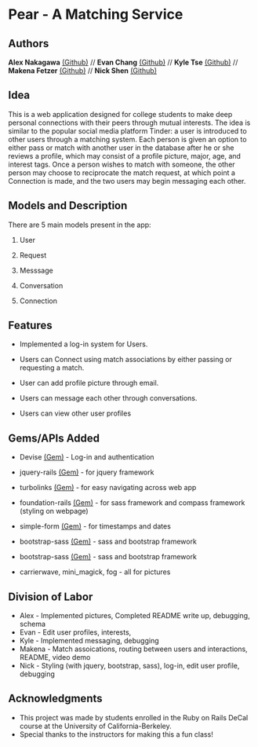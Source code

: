 # Pear - A Matching Service

## Authors

**Alex Nakagawa** [(Github)](https://github.com/alexnakagawa3) // **Evan Chang** [(Github)](https://github.com/pkmnfreak) // **Kyle Tse** [(Github)](https://github.com/tsekylekobie) // **Makena Fetzer** [(Github)](https://github.com/makenafetzer) // **Nick Shen** [(Github)](https://github.com/nickshen)

## Idea

This is a web application designed for college students to make deep personal connections with their peers through mutual interests. The idea is similar to the popular social media platform Tinder: a user is introduced to other users through a matching system. Each person is given an option to either pass or match with another user in the database after he or she reviews a profile, which may consist of a profile picture, major, age, and interest tags. Once a person wishes to match with someone, the other person may choose to reciprocate the match request, at which point a Connection is made, and the two users may begin messaging each other. 

## Models and Description

There are 5 main models present in the app:

1. User

2. Request

3. Messsage

4. Conversation

5. Connection




## Features

* Implemented a log-in system for Users.

* Users can Connect using match associations by either passing or requesting a match.

* User can add profile picture through email.

* Users can message each other through conversations.

* Users can view other user profiles

## Gems/APIs Added

* Devise [(Gem)](https://github.com/plataformatec/devise) - Log-in and authentication

* jquery-rails [(Gem)](https://rubygems.org/gems/jquery-rails) - for jquery framework

* turbolinks [(Gem)](https://github.com/turbolinks/turbolinks) - for easy navigating across web app

* foundation-rails [(Gem)](https://rubygems.org/gems/foundation-rails) - for sass framework and compass framework (styling on webpage)

* simple-form [(Gem)](https://rubygems.org/search?utf8=%E2%9C%93&query=simple-form) - for timestamps and dates

* bootstrap-sass [(Gem)](https://rubygems.org/gems/bootstrap-sass) - sass and bootstrap framework

* bootstrap-sass [(Gem)](https://rubygems.org/gems/bootstrap-sass) - sass and bootstrap framework

* carrierwave, mini_magick, fog - all for pictures

## Division of Labor

* Alex - Implemented pictures, Completed README write up, debugging, schema
* Evan - Edit user profiles, interests, 
* Kyle - Implemented messaging, debugging
* Makena - Match assoications, routing between users and interactions, README, video demo
* Nick - Styling (with jquery, bootstrap, sass), log-in, edit user profile, debugging

## Acknowledgments

* This project was made by students enrolled in the Ruby on Rails DeCal course at the University of California-Berkeley.
* Special thanks to the instructors for making this a fun class!